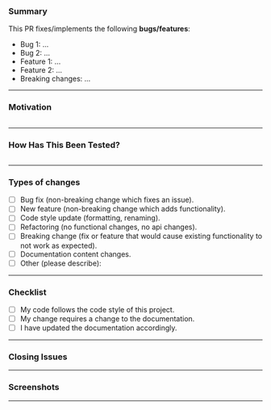 <!-- IMPORTANT:
- Please do not create a pull request without creating an issue (bugs) or new discussion (features) first.
- Any change needs to be discussed before proceeding. Failure to do so may result in the rejection of the pull request.
- A similar PR may already be submitted! Please check before creating one.
- Please read the 3 guide beforehand.
- Branches MUST have descriptive names that start with either the `fix/`, `feature/` or `improvement/` prefixes. 
Good examples are: `fix/pick-directory`, `feature/add-thumbnail-support` or `improvement/reorder-classes`.
- Provide a general summary of your changes in the title above.
-->

### Summary

This PR fixes/implements the following **bugs/features**:

- Bug 1: ...
- Bug 2: ...
- Feature 1: ...
- Feature 2: ...
- Breaking changes: ...

---

### Motivation

<!-- You can skip this if you're fixing a typo or an open bug issue. -->

<!-- Explain the motivation for making this change. Why is this change required? What existing problem does the pull request solve? -->
<!-- Example: When "Adding a function to do X", explain why it is necessary to have a way to do X. -->
<!-- Current behavior -> new behavior -->

```txt

```

---

### How Has This Been Tested?

<!--- Please describe in detail how you tested your changes. -->
<!--- Provide details about your test environment and the tests you performed. -->
<!--- See how your change affects other areas of the code. -->

```txt

```

---

### Types of changes

<!--- What types of changes does your code introduce? Put an `x` in all the boxes that apply: -->

- [ ] Bug fix (non-breaking change which fixes an issue).
- [ ] New feature (non-breaking change which adds functionality).
- [ ] Code style update (formatting, renaming).
- [ ] Refactoring (no functional changes, no api changes).
- [ ] Breaking change (fix or feature that would cause existing functionality to not work as expected).
- [ ] Documentation content changes.
- [ ] Other (please describe):

---

### Checklist

<!--- Go over all the following points, and put an `x` in all the boxes that apply. -->

- [ ] My code follows the code style of this project.
- [ ] My change requires a change to the documentation.
- [ ] I have updated the documentation accordingly.

---

### Closing Issues

<!-- Use `closes #XXXX` to auto-close the issue that your PR fixes (if such). -->

---

### Screenshots

<!-- optional -->

---



<!-- Thanks for your contribution! -->

